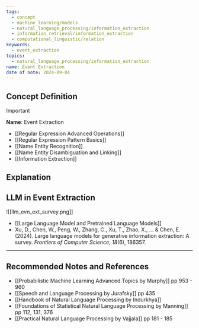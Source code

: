 ```yaml
---
tags:
  - concept
  - machine_learning/models
  - natural_language_processing/information_extraction
  - information_retrieval/information_extraction
  - computational_linguistic/relation
keywords:
  - event_extraction
topics:
  - natural_language_processing/information_extraction
name: Event Extraction
date of note: 2024-09-04
---
```


## Concept Definition

>[!important]
>**Name**: Event Extraction



- [[Regular Expression Advanced Operations]]
- [[Regular Expression Pattern Basics]]
- [[Name Entity Recognition]]
- [[Name Entity Disambiguation and Linking]]
- [[Information Extraction]]

## Explanation


## LLM in Event Extraction

![[llm_evn_ext_survey.png]]

- [[Large Language Model and Pretrained Language Models]]
- Xu, D., Chen, W., Peng, W., Zhang, C., Xu, T., Zhao, X., ... & Chen, E. (2024). Large language models for generative information extraction: A survey. _Frontiers of Computer Science_, _18_(6), 186357.



-----------
##  Recommended Notes and References





- [[Probabilistic Machine Learning Advanced Topics by Murphy]] pp 953 - 960
- [[Speech and Language Processing by Jurafsky]] pp 435
- [[Handbook of Natural Language Processing by Indurkhya]]
- [[Foundations of Statistical Natural Language Processing by Manning]] pp 112, 131, 376
- [[Practical Natural Language Processing by Vajjala]] pp 181 - 185